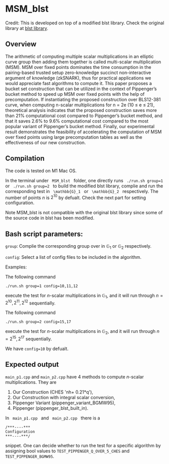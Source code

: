 
# MSM_blst
Credit: This is developed on top of a modified blst library. Check the original library at [blst library](https://github.com/supranational/blst).

## Overview
The arithmetic of computing multiple scalar multiplications in an elliptic
curve group then adding them together is called multi-scalar multiplication (MSM).
MSM over fixed points dominates the time consumption in the pairing-based trusted
setup zero-knowledge succinct non-interactive argument of knowledge (zkSNARK),
thus for practical applications we would appreciate fast algorithms to compute it.
This paper proposes a bucket set construction that can be utilized in the context
of Pippenger’s bucket method to speed up MSM over fixed points with the help of
precomputation. If instantiating the proposed construction over BLS12-381 curve,
when computing n-scalar multiplications for n = 2e
(10 ≤ e ≤ 21), theoretical analysis
indicates that the proposed construction saves more than 21% computational cost
compared to Pippenger’s bucket method, and that it saves 2.6% to 9.6% computational
cost compared to the most popular variant of Pippenger’s bucket method. Finally, our
experimental result demonstrates the feasibility of accelerating the computation of
MSM over fixed points using large precomputation tables as well as the effectiveness
of our new construction.

## Compilation
The code is tested on M1 Mac OS. 
<!---
It relies on SHA256 hash function in openssl library to generate the random scalars. Before running the following code, one should first install openssl ( For example, by running <code>
brew install openssl
</code>).
-->
In the terminal under 
<code>
MSM_blst 
</code>
folder,
one directly runs 
<code>
./run.sh group=1
</code>
or
<code>
./run.sh group=2
</code>
to build the modified blst library, complie and run the corresponding test in
<code>
\mathbb{G}_1
</code>
or
<code>
\mathbb{G}_2
</code>
respectively. The number of points $n$ is $2^{10}$ by defualt. Check the next part for setting configuration.

Note MSM_blst is not compatible with the original blst library since some of the source code in blst has been modified. 

## Bash script parameters:
`group`: Complie the corresponding group over in $\mathbb{G}_1$ or $\mathbb{G}_2$ respectively.

`config`: Select a list of config files to be included in the algorithm. 


Examples:

The following command
```
./run.sh group=1 config=10,11,12 
```
execute the test for $n$-scalar multiplications in $\mathbb{G}_1$, and it will run through $n = 2^{10}, 2^{11}, 2^{12}$ sequentially.

The following command
```
./run.sh group=2 config=15,17
```
execute the test for $n$-scalar multiplications in $\mathbb{G}_2$, and it will run through $n = 2^{15}, 2^{17}$ sequentially.

We have `config=10` by defualt.


## Expected output 
<!-- difference between the two .cpp files -->
```main_p1.cpp``` and ```main_p2.cpp```  have 4 methods to compute $n$-scalar multiplications. They are
1. Our Construction (CHES 'nh+ 0.21*q'),
2. Our Construction with integral scalar conversion,
3. Pippenger Variant (pippenger_variant_BGMW95),
4. Pippenger (pippenger_blst_built_in).

In 
<code>
main_p1.cpp
</code>
and
<code>
main_p2.cpp
</code>
there is a 
```
/***----***
Configuration
***----***/
```
snippet. One can decide whether to run the test for a specific algorithm by assigning bool values to
`TEST_PIPPENGER_Q_OVER_5_CHES`
and
`TEST_PIPPENGER_BGMW95`.
